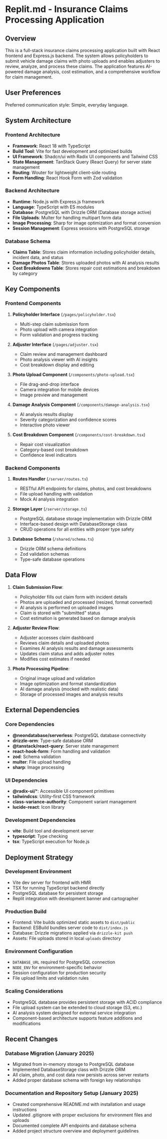 # Replit.md - Insurance Claims Processing Application

## Overview

This is a full-stack insurance claims processing application built with React frontend and Express.js backend. The system allows policyholders to submit vehicle damage claims with photo uploads and enables adjusters to review, analyze, and process these claims. The application features AI-powered damage analysis, cost estimation, and a comprehensive workflow for claim management.

## User Preferences

Preferred communication style: Simple, everyday language.

## System Architecture

### Frontend Architecture
- **Framework**: React 18 with TypeScript
- **Build Tool**: Vite for fast development and optimized builds
- **UI Framework**: Shadcn/ui with Radix UI components and Tailwind CSS
- **State Management**: TanStack Query (React Query) for server state management
- **Routing**: Wouter for lightweight client-side routing
- **Form Handling**: React Hook Form with Zod validation

### Backend Architecture
- **Runtime**: Node.js with Express.js framework
- **Language**: TypeScript with ES modules
- **Database**: PostgreSQL with Drizzle ORM (Database storage active)
- **File Uploads**: Multer for handling multipart form data
- **Image Processing**: Sharp for image optimization and format conversion
- **Session Management**: Express sessions with PostgreSQL storage

### Database Schema
- **Claims Table**: Stores claim information including policyholder details, incident data, and status
- **Damage Photos Table**: Stores uploaded photos with AI analysis results
- **Cost Breakdowns Table**: Stores repair cost estimations and breakdown by category

## Key Components

### Frontend Components
1. **Policyholder Interface** (`/pages/policyholder.tsx`)
   - Multi-step claim submission form
   - Photo upload with camera integration
   - Form validation and progress tracking

2. **Adjuster Interface** (`/pages/adjuster.tsx`)
   - Claim review and management dashboard
   - Photo analysis viewer with AI insights
   - Cost breakdown display and editing

3. **Photo Upload Component** (`/components/photo-upload.tsx`)
   - File drag-and-drop interface
   - Camera integration for mobile devices
   - Image preview and management

4. **Damage Analysis Component** (`/components/damage-analysis.tsx`)
   - AI analysis results display
   - Severity categorization and confidence scores
   - Interactive photo viewer

5. **Cost Breakdown Component** (`/components/cost-breakdown.tsx`)
   - Repair cost visualization
   - Category-based cost breakdown
   - Confidence level indicators

### Backend Components
1. **Routes Handler** (`/server/routes.ts`)
   - RESTful API endpoints for claims, photos, and cost breakdowns
   - File upload handling with validation
   - Mock AI analysis integration

2. **Storage Layer** (`/server/storage.ts`)
   - PostgreSQL database storage implementation with Drizzle ORM
   - Interface-based design with DatabaseStorage class
   - CRUD operations for all entities with proper type safety

3. **Database Schema** (`/shared/schema.ts`)
   - Drizzle ORM schema definitions
   - Zod validation schemas
   - Type-safe database operations

## Data Flow

1. **Claim Submission Flow**:
   - Policyholder fills out claim form with incident details
   - Photos are uploaded and processed (resized, format converted)
   - AI analysis is performed on uploaded images
   - Claim is stored with "submitted" status
   - Cost estimation is generated based on damage analysis

2. **Adjuster Review Flow**:
   - Adjuster accesses claim dashboard
   - Reviews claim details and uploaded photos
   - Examines AI analysis results and damage assessments
   - Updates claim status and adds adjuster notes
   - Modifies cost estimates if needed

3. **Photo Processing Pipeline**:
   - Original image upload and validation
   - Image optimization and format standardization
   - AI damage analysis (mocked with realistic data)
   - Storage of processed images and analysis results

## External Dependencies

### Core Dependencies
- **@neondatabase/serverless**: PostgreSQL database connectivity
- **drizzle-orm**: Type-safe database ORM
- **@tanstack/react-query**: Server state management
- **react-hook-form**: Form handling and validation
- **zod**: Schema validation
- **multer**: File upload handling
- **sharp**: Image processing

### UI Dependencies
- **@radix-ui/***: Accessible UI component primitives
- **tailwindcss**: Utility-first CSS framework
- **class-variance-authority**: Component variant management
- **lucide-react**: Icon library

### Development Dependencies
- **vite**: Build tool and development server
- **typescript**: Type checking
- **tsx**: TypeScript execution for Node.js

## Deployment Strategy

### Development Environment
- Vite dev server for frontend with HMR
- TSX for running TypeScript backend directly
- PostgreSQL database for persistent storage
- Replit integration with development banner and cartographer

### Production Build
- Frontend: Vite builds optimized static assets to `dist/public`
- Backend: ESBuild bundles server code to `dist/index.js`
- Database: Drizzle migrations applied via `drizzle-kit push`
- Assets: File uploads stored in local `uploads` directory

### Environment Configuration
- `DATABASE_URL` required for PostgreSQL connection
- `NODE_ENV` for environment-specific behavior
- Session configuration for production security
- File upload limits and validation rules

### Scaling Considerations
- PostgreSQL database provides persistent storage with ACID compliance
- File upload system can be extended to cloud storage (S3, etc.)
- AI analysis system designed for external service integration
- Component-based architecture supports feature additions and modifications

## Recent Changes

### Database Migration (January 2025)
- Migrated from in-memory storage to PostgreSQL database
- Implemented DatabaseStorage class with Drizzle ORM
- All claim, photo, and cost data now persists across server restarts
- Added proper database schema with foreign key relationships

### Documentation and Repository Setup (January 2025)
- Created comprehensive README.md with installation and usage instructions
- Updated .gitignore with proper exclusions for environment files and uploads
- Documented complete API endpoints and database schema
- Added project structure overview and deployment guidelines